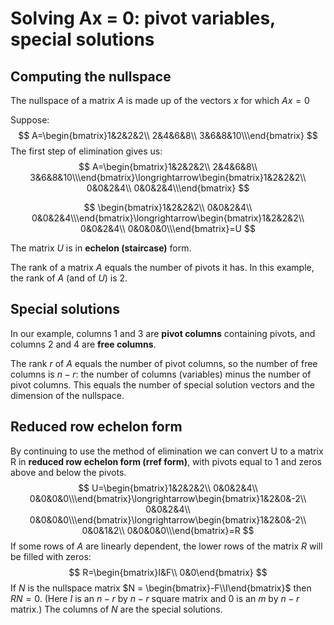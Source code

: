 # Solving Ax = 0: pivot variables, special solutions 

## Computing the nullspace 

The nullspace of a matrix $A$ is made up of the vectors $x$ for which $Ax = 0$ 

Suppose:
$$
A=\begin{bmatrix}1&2&2&2\\
2&4&6&8\\
3&6&8&10\\\end{bmatrix}
$$
The first step of elimination gives us:  
$$
A=\begin{bmatrix}1&2&2&2\\
2&4&6&8\\
3&6&8&10\\\end{bmatrix}\longrightarrow\begin{bmatrix}1&2&2&2\\
0&0&2&4\\
0&0&2&4\\\end{bmatrix}
$$

$$
\begin{bmatrix}1&2&2&2\\
0&0&2&4\\
0&0&2&4\\\end{bmatrix}\longrightarrow\begin{bmatrix}1&2&2&2\\
0&0&2&4\\
0&0&0&0\\\end{bmatrix}=U
$$

The matrix $U$ is in **echelon (staircase)** form.  

The rank of a matrix $A$ equals the number of pivots it has. In this example, the rank of $A$ (and of $U$) is 2.  

## Special solutions 

 In our example, columns 1 and 3 are **pivot columns** containing pivots, and columns 2 and 4 are **free columns**. 

The rank $r$ of $A$ equals the number of pivot columns, so the number of free columns is $n − r$: the number of columns (variables) minus the number of pivot columns. This equals the number of special solution vectors and the dimension of the nullspace.

## Reduced row echelon form 

By continuing to use the method of elimination we can convert U to a matrix R in **reduced row echelon form (rref form)**, with pivots equal to 1 and zeros above and below the pivots.  
$$
U=\begin{bmatrix}1&2&2&2\\
0&0&2&4\\
0&0&0&0\\\end{bmatrix}\longrightarrow\begin{bmatrix}1&2&0&-2\\
0&0&2&4\\
0&0&0&0\\\end{bmatrix}\longrightarrow\begin{bmatrix}1&2&0&-2\\
0&0&1&2\\
0&0&0&0\\\end{bmatrix}=R
$$
If some rows of $A$ are linearly dependent, the lower rows of the matrix $R$ will be filled with zeros:  
$$
R=\begin{bmatrix}I&F\\
0&0\end{bmatrix}
$$
If $N$ is the nullspace matrix $N = \begin{bmatrix}-F\\I\end{bmatrix}$ then $RN = 0$. (Here $I$ is an $n − r$ by $n − r$ square matrix and $0$ is an $m$ by $n − r$ matrix.) The columns of $N$ are the special solutions.  